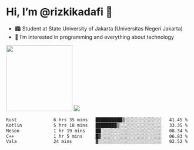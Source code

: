 # Hi, I’m @rizkikadafi 👋
- 🏙 Student at State University of Jakarta (Universitas Negeri Jakarta)
- 👀 I’m interested in programming and everything about technology
<img height="180em" src="https://github-readme-stats.vercel.app/api?username=rizkikadafi&show_icons=true&hide_border=true&&count_private=true&include_all_commits=true" />
<img src="https://github-readme-stats.vercel.app/api/top-langs/?username=rizkikadafi&show_icons=true&hide_border=true&&count_private=true&include_all_commits=true" />

<!--START_SECTION:waka-->

```txt
Rust              6 hrs 35 mins   ██████████▒░░░░░░░░░░░░░░   41.45 %
Kotlin            5 hrs 18 mins   ████████▒░░░░░░░░░░░░░░░░   33.35 %
Meson             1 hr 19 mins    ██░░░░░░░░░░░░░░░░░░░░░░░   08.34 %
C++               1 hr 5 mins     █▓░░░░░░░░░░░░░░░░░░░░░░░   06.83 %
Vala              24 mins         ▓░░░░░░░░░░░░░░░░░░░░░░░░   02.52 %
```

<!--END_SECTION:waka-->

<!---
rizkikadafi/rizkikadafi is a ✨ special ✨ repository because its `README.md` (this file) appears on your GitHub profile.
You can click the Preview link to take a look at your changes.
--->
